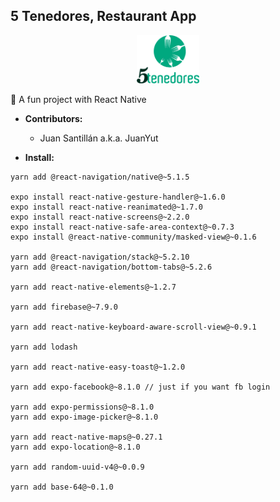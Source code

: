 ## 5 Tenedores, Restaurant App

<p align="center">
  <img src="/assets/img/5-tenedores-letras-icono-logo.png" width="100"/>
 </p>

👻 A fun project with React Native

- **Contributors:**

  - Juan Santillán a.k.a. JuanYut

- **Install:**

```
yarn add @react-navigation/native@~5.1.5

expo install react-native-gesture-handler@~1.6.0
expo install react-native-reanimated@~1.7.0
expo install react-native-screens@~2.2.0
expo install react-native-safe-area-context@~0.7.3
expo install @react-native-community/masked-view@~0.1.6

yarn add @react-navigation/stack@~5.2.10
yarn add @react-navigation/bottom-tabs@~5.2.6

yarn add react-native-elements@~1.2.7

yarn add firebase@~7.9.0

yarn add react-native-keyboard-aware-scroll-view@~0.9.1

yarn add lodash

yarn add react-native-easy-toast@~1.2.0

yarn add expo-facebook@~8.1.0 // just if you want fb login

yarn add expo-permissions@~8.1.0
yarn add expo-image-picker@~8.1.0

yarn add react-native-maps@~0.27.1
yarn add expo-location@~8.1.0

yarn add random-uuid-v4@~0.0.9

yarn add base-64@~0.1.0
```
